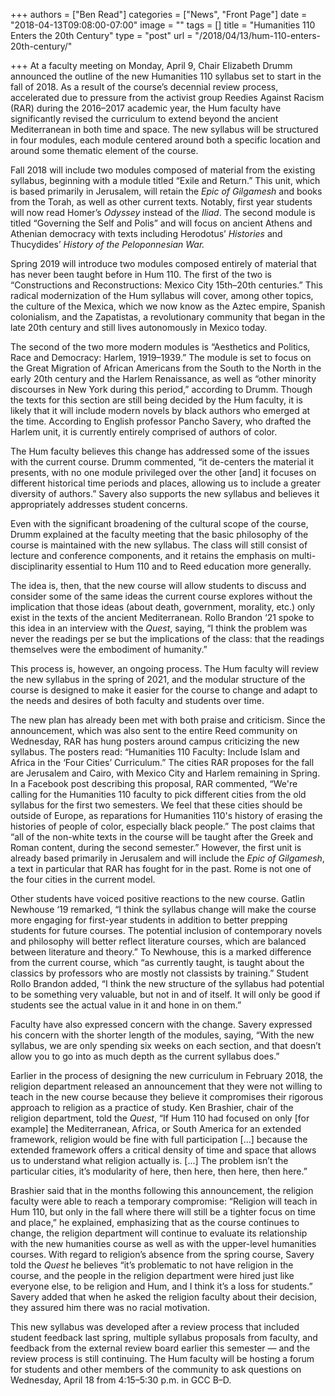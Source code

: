+++
authors = ["Ben Read"]
categories = ["News", "Front Page"]
date = "2018-04-13T09:08:00-07:00"
image = ""
tags = []
title = "Humanities 110 Enters the 20th Century"
type = "post"
url = "/2018/04/13/hum-110-enters-20th-century/"

+++
At a faculty meeting on Monday, April 9, Chair Elizabeth Drumm announced the outline of the new Humanities 110 syllabus set to start in the fall of 2018. As a result of the course’s decennial review process, accelerated due to pressure from the activist group Reedies Against Racism (RAR) during the 2016–2017 academic year, the Hum faculty have significantly revised the curriculum to extend beyond the ancient Mediterranean in both time and space. The new syllabus will be structured in four modules, each module centered around both a specific location and around some thematic element of the course. 

Fall 2018 will include two modules composed of material from the existing syllabus, beginning with a module titled “Exile and Return.” This unit, which is based primarily in Jerusalem, will retain the _Epic of Gilgamesh_ and books from the Torah, as well as other current texts. Notably, first year students will now read Homer’s _Odyssey_ instead of the _Iliad_. The second module is titled “Governing the Self and Polis” and will focus on ancient Athens and Athenian democracy with texts including Herodotus’ _Histories_ and Thucydides’ _History of the Peloponnesian War._

Spring 2019 will introduce two modules composed entirely of material that has never been taught before in Hum 110. The first of the two is “Constructions and Reconstructions: Mexico City 15th–20th centuries.” This radical modernization of the Hum syllabus will cover, among other topics, the culture of the Mexica, which we now know as the Aztec empire, Spanish colonialism, and the Zapatistas, a revolutionary community that began in the late 20th century and still lives autonomously in Mexico today. 

The second of the two more modern modules is “Aesthetics and Politics, Race and Democracy: Harlem, 1919–1939.” The module is set to focus on the Great Migration of African Americans from the South to the North in the early 20th century and the Harlem Renaissance, as well as “other minority discourses in New York during this period,” according to Drumm. Though the texts for this section are still being decided by the Hum faculty, it is likely that it will include modern novels by black authors who emerged at the time. According to English professor Pancho Savery, who drafted the Harlem unit, it is currently entirely comprised of authors of color.

The Hum faculty believes this change has addressed some of the issues with the current course. Drumm commented, “it de-centers the material it presents, with no one module privileged over the other \[and\] it focuses on different historical time periods and places, allowing us to include a greater diversity of authors.” Savery also supports the new syllabus and believes it appropriately addresses student concerns.

Even with the significant broadening of the cultural scope of the course, Drumm explained at the faculty meeting that the basic philosophy of the course is maintained with the new syllabus. The class will still consist of lecture and conference components, and it retains the emphasis on multi-disciplinarity essential to Hum 110 and to Reed education more generally. 

The idea is, then, that the new course will allow students to discuss and consider some of the same ideas the current course explores without the implication that those ideas (about death, government, morality, etc.) only exist in the texts of the ancient Mediterranean. Rollo Brandon ‘21 spoke to this idea in an interview with the _Quest_, saying, “I think the problem was never the readings per se but the implications of the class: that the readings themselves were the embodiment of humanity.” 

This process is, however, an ongoing process. The Hum faculty will review the new syllabus in the spring of 2021, and the modular structure of the course is designed to make it easier for the course to change and adapt to the needs and desires of both faculty and students over time. 

The new plan has already been met with both praise and criticism. Since the announcement, which was also sent to the entire Reed community on Wednesday, RAR has hung posters around campus criticizing the new syllabus. The posters read: “Humanities 110 Faculty: Include Islam and Africa in the ‘Four Cities’ Curriculum.” The cities RAR proposes for the fall are Jerusalem and Cairo, with Mexico City and Harlem remaining in Spring. In a Facebook post describing this proposal, RAR commented, “We're calling for the Humanities 110 faculty to pick different cities from the old syllabus for the first two semesters. We feel that these cities should be outside of Europe, as reparations for Humanities 110's history of erasing the histories of people of color, especially black people.” The post claims that “all of the non-white texts in the course will be taught after the Greek and Roman content, during the second semester.” However, the first unit is already based primarily in Jerusalem and will include the _Epic of Gilgamesh_, a text in particular that RAR has fought for in the past. Rome is not one of the four cities in the current model.

Other students have voiced positive reactions to the new course. Gatlin Newhouse ‘19 remarked, “I think the syllabus change will make the course more engaging for first-year students in addition to better prepping students for future courses. The potential inclusion of contemporary novels and philosophy will better reflect literature courses, which are balanced between literature and theory.” To Newhouse, this is a marked difference from the current course, which “as currently taught, is taught about the classics by professors who are mostly not classists by training.” Student Rollo Brandon added, “I think the new structure of the syllabus had potential to be something very valuable, but not in and of itself. It will only be good if students see the actual value in it and hone in on them.”

Faculty have also expressed concern with the change. Savery expressed his concern with the shorter length of the modules, saying, “With the new syllabus, we are only spending six weeks on each section, and that doesn’t allow you to go into as much depth as the current syllabus does.” 

Earlier in the process of designing the new curriculum in February 2018, the religion department released an announcement that they were not willing to teach in the new course because they believe it compromises their rigorous approach to religion as a practice of study. Ken Brashier, chair of the religion department, told the _Quest_, “If Hum 110 had focused on only \[for example\] the Mediterranean, Africa, or South America for an extended framework, religion would be fine with full participation \[…\] because the extended framework offers a critical density of time and space that allows us to understand what religion actually is. \[...\] The problem isn’t the particular cities, it’s modularity of here, then here, then here, then here.” 

Brashier said that in the months following this announcement, the religion faculty were able to reach a temporary compromise: “Religion will teach in Hum 110, but only in the fall where there will still be a tighter focus on time and place,” he explained, emphasizing that as the course continues to change, the religion department will continue to evaluate its relationship with the new humanities course as well as with the upper-level humanities courses. With regard to religion’s absence from the spring course, Savery told the _Quest_ he believes “it’s problematic to not have religion in the course, and the people in the religion department were hired just like everyone else, to be religion and Hum, and I think it’s a loss for students.” Savery added that when he asked the religion faculty about their decision, they assured him there was no racial motivation. 

This new syllabus was developed after a review process that included student feedback last spring, multiple syllabus proposals from faculty, and feedback from the external review board earlier this semester — and the review process is still continuing. The Hum faculty will be hosting a forum for students and other members of the community to ask questions on Wednesday, April 18 from 4:15–5:30 p.m. in GCC B–D. 